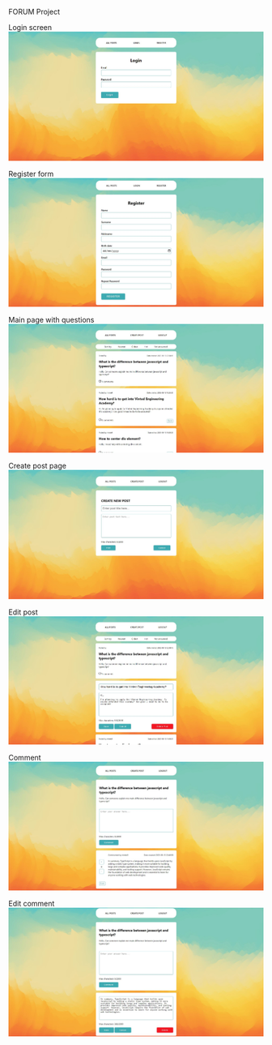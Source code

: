 FORUM Project

Login screen
![Screenshot](./client/public/forum/Login.JPG)

Register form
![Screenshot](./client/public/forum/Register.JPG)

Main page with questions
![Screenshot](./client/public/forum/posts.JPG)

Create post page
![Screenshot](./client/public/forum/createPost.JPG)

Edit post
![Screenshot](./client/public/forum/editPost.JPG)

Comment
![Screenshot](./client/public/forum/post.JPG)

Edit comment
![Screenshot](./client/public/forum/editAnswer.JPG)

